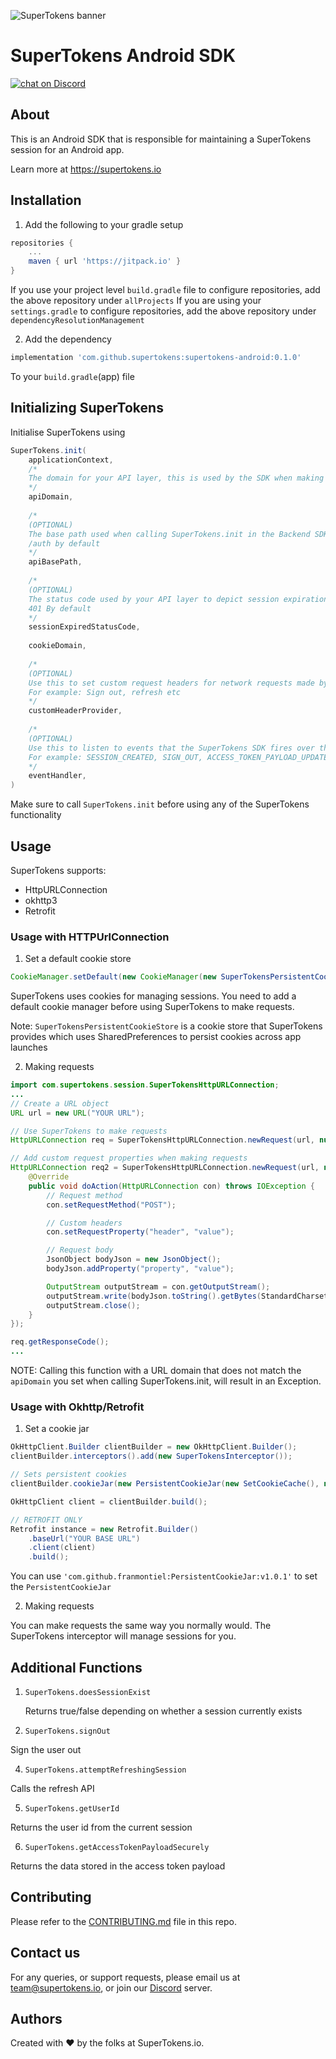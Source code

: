 
![SuperTokens banner](https://raw.githubusercontent.com/supertokens/supertokens-logo/master/images/Artboard%20%E2%80%93%2027%402x.png)

# SuperTokens Android SDK

<a href="https://supertokens.io/discord">
<img src="https://img.shields.io/discord/603466164219281420.svg?logo=discord"
    alt="chat on Discord"></a>
    
## About
This is an Android SDK that is responsible for maintaining a SuperTokens session for an Android app.

Learn more at https://supertokens.io

## Installation
1. Add the following to your gradle setup

```gradle
repositories {
    ...
    maven { url 'https://jitpack.io' }
}
```

If you use your project level `build.gradle` file to configure repositories, add the above repository under `allProjects`
If you are using your `settings.gradle` to configure repositories, add the above repository under `dependencyResolutionManagement`

2. Add the dependency

```gradle
implementation 'com.github.supertokens:supertokens-android:0.1.0'
```

To your `build.gradle`(app) file

## Initializing SuperTokens
Initialise SuperTokens using

```java
SuperTokens.init(
    applicationContext,
    /*
    The domain for your API layer, this is used by the SDK when making network requests
    */
    apiDomain,
    
    /*
    (OPTIONAL)
    The base path used when calling SuperTokens.init in the Backend SDK
    /auth by default
    */
    apiBasePath,
    
    /*
    (OPTIONAL)
    The status code used by your API layer to depict session expiration
    401 By default
    */
    sessionExpiredStatusCode,
    
    cookieDomain,
    
    /*
    (OPTIONAL)
    Use this to set custom request headers for network requests made by the SDK
    For example: Sign out, refresh etc
    */
    customHeaderProvider,
    
    /*
    (OPTIONAL)
    Use this to listen to events that the SuperTokens SDK fires over the lifetime of the user
    For example: SESSION_CREATED, SIGN_OUT, ACCESS_TOKEN_PAYLOAD_UPDATED etc
    */
    eventHandler,
)
```

Make sure to call `SuperTokens.init` before using any of the SuperTokens functionality

## Usage
SuperTokens supports:
- HttpURLConnection
- okhttp3
- Retrofit

### Usage with HTTPUrlConnection
1. Set a default cookie store

```java
CookieManager.setDefault(new CookieManager(new SuperTokensPersistentCookieStore(getApplication()), null));
```

SuperTokens uses cookies for managing sessions. You need to add a default cookie manager before using SuperTokens to make requests.

Note: `SuperTokensPersistentCookieStore` is a cookie store that SuperTokens provides which uses SharedPreferences to persist cookies across app launches

2. Making requests

```java
import com.supertokens.session.SuperTokensHttpURLConnection;
...
// Create a URL object
URL url = new URL("YOUR URL");

// Use SuperTokens to make requests
HttpURLConnection req = SuperTokensHttpURLConnection.newRequest(url, null);

// Add custom request properties when making requests
HttpURLConnection req2 = SuperTokensHttpURLConnection.newRequest(url, new SuperTokensHttpURLConnection.PreConnectCallback() {
    @Override
    public void doAction(HttpURLConnection con) throws IOException {
        // Request method
        con.setRequestMethod("POST");

        // Custom headers
        con.setRequestProperty("header", "value");

        // Request body
        JsonObject bodyJson = new JsonObject();
        bodyJson.addProperty("property", "value");

        OutputStream outputStream = con.getOutputStream();
        outputStream.write(bodyJson.toString().getBytes(StandardCharsets.UTF_8));
        outputStream.close();
    }
});

req.getResponseCode();
...
```

NOTE: Calling this function with a URL domain that does not match the `apiDomain` you set when calling SuperTokens.init, will result in an Exception.

### Usage with Okhttp/Retrofit

1. Set a cookie jar

```java
OkHttpClient.Builder clientBuilder = new OkHttpClient.Builder();
clientBuilder.interceptors().add(new SuperTokensInterceptor());

// Sets persistent cookies
clientBuilder.cookieJar(new PersistentCookieJar(new SetCookieCache(), new SharedPrefsCookiePersistor(context)));

OkHttpClient client = clientBuilder.build();

// RETROFIT ONLY
Retrofit instance = new Retrofit.Builder()
    .baseUrl("YOUR BASE URL")
    .client(client)
    .build();
```

You can use `'com.github.franmontiel:PersistentCookieJar:v1.0.1'` to set the `PersistentCookieJar`

2. Making requests

You can make requests the same way you normally would. The SuperTokens interceptor will manage sessions for you.

## Additional Functions
1. `SuperTokens.doesSessionExist`

   Returns true/false depending on whether a session currently exists

3. `SuperTokens.signOut`

Sign the user out

4. `SuperTokens.attemptRefreshingSession`

Calls the refresh API

5. `SuperTokens.getUserId`

Returns the user id from the current session

6. `SuperTokens.getAccessTokenPayloadSecurely`

Returns the data stored in the access token payload

## Contributing
Please refer to the [CONTRIBUTING.md](https://github.com/supertokens/supertokens-android/blob/master/CONTRIBUTING.md) file in this repo.

## Contact us
For any queries, or support requests, please email us at team@supertokens.io, or join our [Discord](supertokens.io/discord) server.

## Authors
Created with :heart: by the folks at SuperTokens.io.
